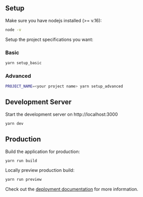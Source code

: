 ## Setup

Make sure you have nodejs installed (>= v.16):

```bash
node -v
```

Setup the project specifications you want:

### Basic
```bash
yarn setup_basic
```

### Advanced

```bash
PROJECT_NAME=<your project name> yarn setup_advanced
```

## Development Server

Start the development server on http://localhost:3000

```bash
yarn dev
```

## Production

Build the application for production:

```bash
yarn run build
```

Locally preview production build:

```bash
yarn run preview
```

Check out the [deployment documentation](https://nuxt.com/docs/getting-started/deployment) for more information.
